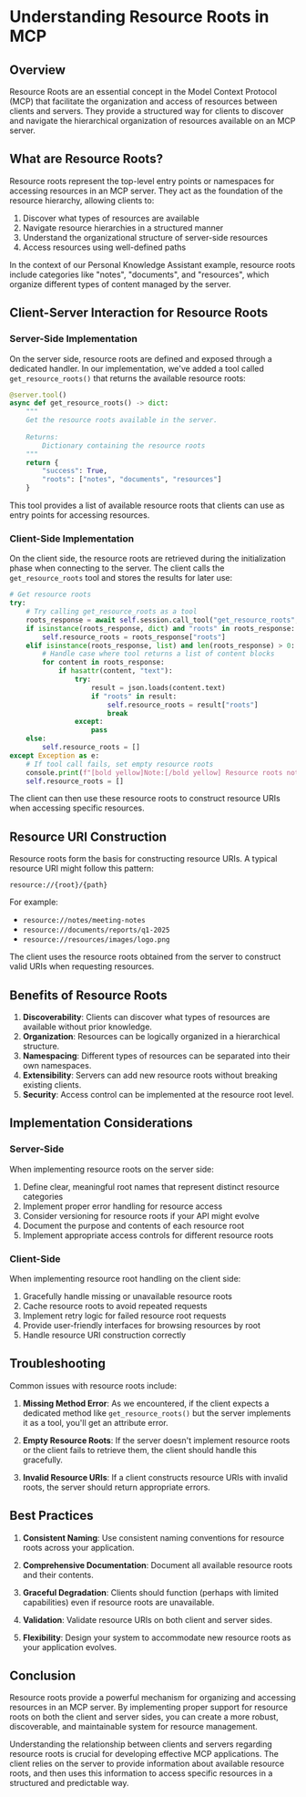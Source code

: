 # Understanding Resource Roots in MCP

## Overview

Resource Roots are an essential concept in the Model Context Protocol (MCP) that facilitate the organization and access of resources between clients and servers. They provide a structured way for clients to discover and navigate the hierarchical organization of resources available on an MCP server.

## What are Resource Roots?

Resource roots represent the top-level entry points or namespaces for accessing resources in an MCP server. They act as the foundation of the resource hierarchy, allowing clients to:

1. Discover what types of resources are available
2. Navigate resource hierarchies in a structured manner
3. Understand the organizational structure of server-side resources
4. Access resources using well-defined paths

In the context of our Personal Knowledge Assistant example, resource roots include categories like "notes", "documents", and "resources", which organize different types of content managed by the server.

## Client-Server Interaction for Resource Roots

### Server-Side Implementation

On the server side, resource roots are defined and exposed through a dedicated handler. In our implementation, we've added a tool called `get_resource_roots()` that returns the available resource roots:

```python
@server.tool()
async def get_resource_roots() -> dict:
    """
    Get the resource roots available in the server.
    
    Returns:
        Dictionary containing the resource roots
    """
    return {
        "success": True,
        "roots": ["notes", "documents", "resources"]
    }
```

This tool provides a list of available resource roots that clients can use as entry points for accessing resources.

### Client-Side Implementation

On the client side, the resource roots are retrieved during the initialization phase when connecting to the server. The client calls the `get_resource_roots` tool and stores the results for later use:

```python
# Get resource roots
try:
    # Try calling get_resource_roots as a tool
    roots_response = await self.session.call_tool("get_resource_roots", {})
    if isinstance(roots_response, dict) and "roots" in roots_response:
        self.resource_roots = roots_response["roots"]
    elif isinstance(roots_response, list) and len(roots_response) > 0:
        # Handle case where tool returns a list of content blocks
        for content in roots_response:
            if hasattr(content, "text"):
                try:
                    result = json.loads(content.text)
                    if "roots" in result:
                        self.resource_roots = result["roots"]
                        break
                except:
                    pass
    else:
        self.resource_roots = []
except Exception as e:
    # If tool call fails, set empty resource roots
    console.print(f"[bold yellow]Note:[/bold yellow] Resource roots not available: {str(e)}")
    self.resource_roots = []
```

The client can then use these resource roots to construct resource URIs when accessing specific resources.

## Resource URI Construction

Resource roots form the basis for constructing resource URIs. A typical resource URI might follow this pattern:

```
resource://{root}/{path}
```

For example:
- `resource://notes/meeting-notes`
- `resource://documents/reports/q1-2025`
- `resource://resources/images/logo.png`

The client uses the resource roots obtained from the server to construct valid URIs when requesting resources.

## Benefits of Resource Roots

1. **Discoverability**: Clients can discover what types of resources are available without prior knowledge.
2. **Organization**: Resources can be logically organized in a hierarchical structure.
3. **Namespacing**: Different types of resources can be separated into their own namespaces.
4. **Extensibility**: Servers can add new resource roots without breaking existing clients.
5. **Security**: Access control can be implemented at the resource root level.

## Implementation Considerations

### Server-Side

When implementing resource roots on the server side:

1. Define clear, meaningful root names that represent distinct resource categories
2. Implement proper error handling for resource access
3. Consider versioning for resource roots if your API might evolve
4. Document the purpose and contents of each resource root
5. Implement appropriate access controls for different resource roots

### Client-Side

When implementing resource root handling on the client side:

1. Gracefully handle missing or unavailable resource roots
2. Cache resource roots to avoid repeated requests
3. Implement retry logic for failed resource root requests
4. Provide user-friendly interfaces for browsing resources by root
5. Handle resource URI construction correctly

## Troubleshooting

Common issues with resource roots include:

1. **Missing Method Error**: As we encountered, if the client expects a dedicated method like `get_resource_roots()` but the server implements it as a tool, you'll get an attribute error.

2. **Empty Resource Roots**: If the server doesn't implement resource roots or the client fails to retrieve them, the client should handle this gracefully.

3. **Invalid Resource URIs**: If a client constructs resource URIs with invalid roots, the server should return appropriate errors.

## Best Practices

1. **Consistent Naming**: Use consistent naming conventions for resource roots across your application.

2. **Comprehensive Documentation**: Document all available resource roots and their contents.

3. **Graceful Degradation**: Clients should function (perhaps with limited capabilities) even if resource roots are unavailable.

4. **Validation**: Validate resource URIs on both client and server sides.

5. **Flexibility**: Design your system to accommodate new resource roots as your application evolves.

## Conclusion

Resource roots provide a powerful mechanism for organizing and accessing resources in an MCP server. By implementing proper support for resource roots on both the client and server sides, you can create a more robust, discoverable, and maintainable system for resource management.

Understanding the relationship between clients and servers regarding resource roots is crucial for developing effective MCP applications. The client relies on the server to provide information about available resource roots, and then uses this information to access specific resources in a structured and predictable way.
